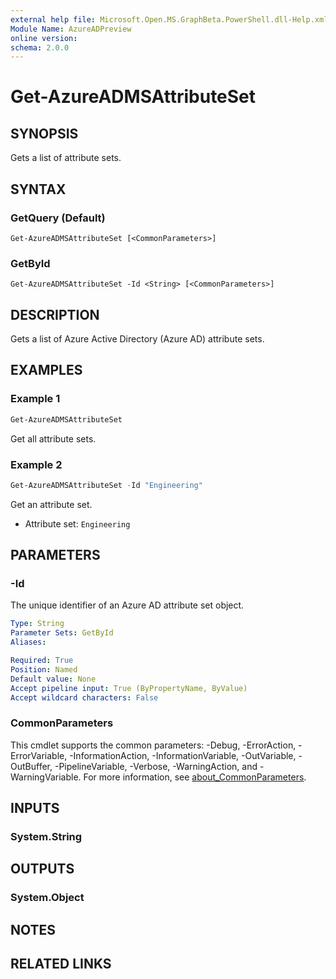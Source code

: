```yaml
---
external help file: Microsoft.Open.MS.GraphBeta.PowerShell.dll-Help.xml
Module Name: AzureADPreview
online version:
schema: 2.0.0
---
```


# Get-AzureADMSAttributeSet

## SYNOPSIS
Gets a list of attribute sets.

## SYNTAX

### GetQuery (Default)
```
Get-AzureADMSAttributeSet [<CommonParameters>]
```

### GetById
```
Get-AzureADMSAttributeSet -Id <String> [<CommonParameters>]
```

## DESCRIPTION
Gets a list of Azure Active Directory (Azure AD) attribute sets.

## EXAMPLES

### Example 1
```powershell
Get-AzureADMSAttributeSet
```

Get all attribute sets.

### Example 2
```powershell
Get-AzureADMSAttributeSet -Id "Engineering"
```

Get an attribute set.

- Attribute set: `Engineering`

## PARAMETERS

### -Id
The unique identifier of an Azure AD attribute set object.

```yaml
Type: String
Parameter Sets: GetById
Aliases:

Required: True
Position: Named
Default value: None
Accept pipeline input: True (ByPropertyName, ByValue)
Accept wildcard characters: False
```

### CommonParameters
This cmdlet supports the common parameters: -Debug, -ErrorAction, -ErrorVariable, -InformationAction, -InformationVariable, -OutVariable, -OutBuffer, -PipelineVariable, -Verbose, -WarningAction, and -WarningVariable. For more information, see [about_CommonParameters](http://go.microsoft.com/fwlink/?LinkID=113216).

## INPUTS

### System.String

## OUTPUTS

### System.Object
## NOTES

## RELATED LINKS

